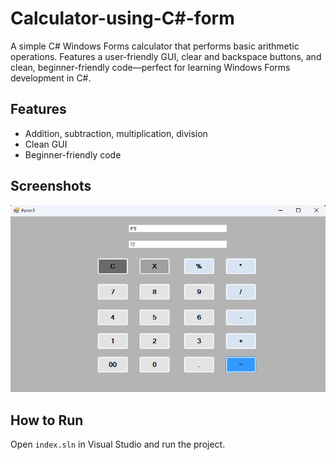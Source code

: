 # Calculator-using-C#-form
A simple C# Windows Forms calculator that performs basic arithmetic operations. Features a user-friendly GUI, clear and backspace buttons, and clean, beginner-friendly code—perfect for learning Windows Forms development in C#.

## Features
- Addition, subtraction, multiplication, division
- Clean GUI
- Beginner-friendly code

## Screenshots
![Calculator Screenshot](img/cal.png)

## How to Run
Open `index.sln` in Visual Studio and run the project.
